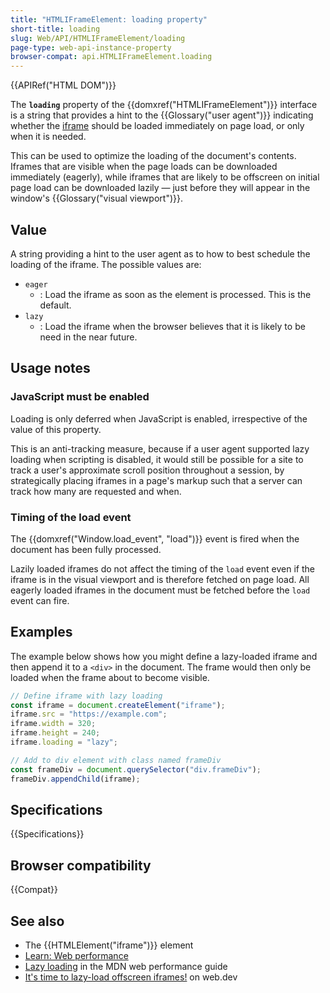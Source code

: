 ```yaml
---
title: "HTMLIFrameElement: loading property"
short-title: loading
slug: Web/API/HTMLIFrameElement/loading
page-type: web-api-instance-property
browser-compat: api.HTMLIFrameElement.loading
---
```


{{APIRef("HTML DOM")}}

The **`loading`** property of the {{domxref("HTMLIFrameElement")}} interface is a string that provides a hint to the {{Glossary("user agent")}} indicating whether the [iframe](/en-US/docs/Web/HTML/Reference/Element/iframe) should be loaded immediately on page load, or only when it is needed.

This can be used to optimize the loading of the document's contents.
Iframes that are visible when the page loads can be downloaded immediately (eagerly), while iframes that are likely to be offscreen on initial page load can be downloaded lazily — just before they will appear in the window's {{Glossary("visual viewport")}}.

## Value

A string providing a hint to the user agent as to how to best schedule the loading of the iframe.
The possible values are:

- `eager`
  - : Load the iframe as soon as the element is processed.
    This is the default.
- `lazy`
  - : Load the iframe when the browser believes that it is likely to be need in the near future.

## Usage notes

### JavaScript must be enabled

Loading is only deferred when JavaScript is enabled, irrespective of the value of this property.

This is an anti-tracking measure, because if a user agent supported lazy loading when scripting is disabled, it would still be possible for a site to track a user's approximate scroll position throughout a session, by strategically placing iframes in a page's markup such that a server can track how many are requested and when.

### Timing of the load event

The {{domxref("Window.load_event", "load")}} event is fired when the document has been fully processed.

Lazily loaded iframes do not affect the timing of the `load` event even if the iframe is in the visual viewport and is therefore fetched on page load.
All eagerly loaded iframes in the document must be fetched before the `load` event can fire.

## Examples

The example below shows how you might define a lazy-loaded iframe and then append it to a `<div>` in the document.
The frame would then only be loaded when the frame about to become visible.

```js
// Define iframe with lazy loading
const iframe = document.createElement("iframe");
iframe.src = "https://example.com";
iframe.width = 320;
iframe.height = 240;
iframe.loading = "lazy";

// Add to div element with class named frameDiv
const frameDiv = document.querySelector("div.frameDiv");
frameDiv.appendChild(iframe);
```

## Specifications

{{Specifications}}

## Browser compatibility

{{Compat}}

## See also

- The {{HTMLElement("iframe")}} element
- [Learn: Web performance](/en-US/docs/Learn_web_development/Extensions/Performance)
- [Lazy loading](/en-US/docs/Web/Performance/Guides/Lazy_loading) in the MDN web performance guide
- [It's time to lazy-load offscreen iframes!](https://web.dev/articles/iframe-lazy-loading) on web.dev
